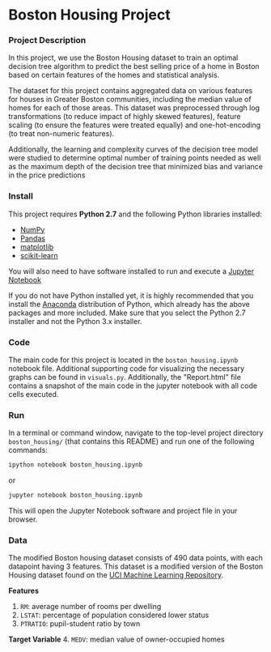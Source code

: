
# Boston Housing Project


### Project Description

In this project, we use the Boston Housing dataset to train an optimal decision tree algorithm to predict the best selling price of a home in Boston based on certain features of the homes and statistical analysis. 

The dataset for this project contains aggregated data on various features for houses in Greater Boston communities, including the median value of homes for each of those areas. This dataset was preprocessed through log transformations (to reduce impact of highly skewed features), feature scaling (to ensure the features were treated equally) and one-hot-encoding (to treat non-numeric features).

Additionally, the learning and complexity curves of the decision tree model were studied to determine optimal number of training points needed as well as the maximum depth of the decision tree that minimized bias and variance in the price predictions 

### Install

This project requires **Python 2.7** and the following Python libraries installed:

- [NumPy](http://www.numpy.org/)
- [Pandas](http://pandas.pydata.org/)
- [matplotlib](http://matplotlib.org/)
- [scikit-learn](http://scikit-learn.org/stable/)

You will also need to have software installed to run and execute a [Jupyter Notebook](http://ipython.org/notebook.html)

If you do not have Python installed yet, it is highly recommended that you install the [Anaconda](http://continuum.io/downloads) distribution of Python, which already has the above packages and more included. Make sure that you select the Python 2.7 installer and not the Python 3.x installer.

### Code

The main code for this project is located in the `boston_housing.ipynb` notebook file. Additional supporting code for visualizing the necessary graphs can be found in `visuals.py`. Additionally, the "Report.html" file contains a snapshot of the main code in the jupyter notebook with all code cells executed.

### Run

In a terminal or command window, navigate to the top-level project directory `boston_housing/` (that contains this README) and run one of the following commands:

```bash
ipython notebook boston_housing.ipynb
```  
or
```bash
jupyter notebook boston_housing.ipynb
```

This will open the Jupyter Notebook software and project file in your browser.

### Data

The modified Boston housing dataset consists of 490 data points, with each datapoint having 3 features. This dataset is a modified version of the Boston Housing dataset found on the [UCI Machine Learning Repository](https://archive.ics.uci.edu/ml/datasets/Housing).

**Features**
1.  `RM`: average number of rooms per dwelling
2. `LSTAT`: percentage of population considered lower status
3. `PTRATIO`: pupil-student ratio by town

**Target Variable**
4. `MEDV`: median value of owner-occupied homes
